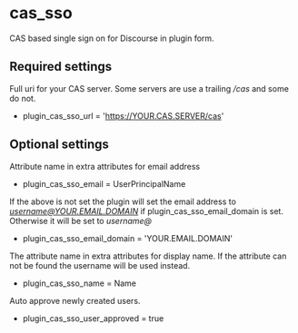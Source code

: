cas_sso
=======

CAS based single sign on for Discourse in plugin form.

Required settings
-----------------
Full uri for your CAS server.  Some servers are use a trailing */cas* and some do not.
*  plugin_cas_sso_url = 'https://YOUR.CAS.SERVER/cas'

Optional settings
-----------------

Attribute name in extra attributes for email address
*  plugin_cas_sso_email = UserPrincipalName

If the above is not set the plugin will set the email address to *username@YOUR.EMAIL.DOMAIN*
if plugin_cas_sso_email_domain is set. Otherwise it will be set to *username@*
*  plugin_cas_sso_email_domain = 'YOUR.EMAIL.DOMAIN'

The attribute name in extra attributes for display name. If the attribute can
not be found the username will be used instead.
*  plugin_cas_sso_name = Name

Auto approve newly created users.
*  plugin_cas_sso_user_approved = true

